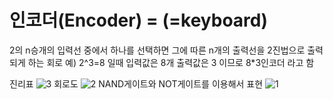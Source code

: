 # 인코더(Encoder) = (=keyboard)
2의 n승개의 입력선 중에서 하나를 선택하면 그에 따른 n개의 출력선을 2진법으로 출력되게 하는 회로
예)
2^3=8
일때 입력값은 
8개 출력값은 3 이므로 8*3인코더 라고 함

진리표
![3](https://user-images.githubusercontent.com/81015704/118471034-43506980-b742-11eb-84c8-c7315c253747.jpg)
회로도
![2](https://user-images.githubusercontent.com/81015704/118468123-69c0d580-b73f-11eb-9203-78c67b8cbb30.jpg)
NAND게이트와 NOT게이트를 이용해서 표현
![1](https://user-images.githubusercontent.com/81015704/118468065-57469c00-b73f-11eb-8afb-88734a85ed42.jpg)
